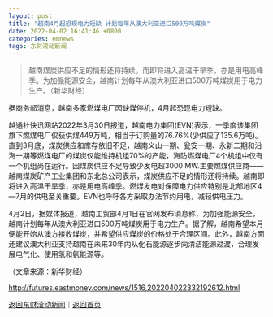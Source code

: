 ```yaml
---
layout: post
title: "越南4月起恐现电力短缺 计划每年从澳大利亚进口500万吨煤炭"
date: 2022-04-02 16:41:46 +0800
categories: emnews
tags: 东财滚动新闻
---
```

> 越南煤炭供应不足的情形还将持续。而即将进入高温干旱季，亦是用电高峰季。为加强能源安全，越南计划每年从澳大利亚进口500万吨煤炭用于电力生产。（新华财经）

<p>据商务部消息，越南多家燃煤电厂因缺煤停机，4月起恐现电力短缺。</p><p>越通社快讯网站2022年3月30日报道，越南电力集团(EVN)表示，一季度该集团旗下燃煤电厂仅获供煤449万吨，相当于订购量的76.76%(少供应了135.6万吨)。直到3月底，煤炭供应和库存依旧不足，越南义山一期、瓮安一期、永新二期和沿海一期等燃煤电厂的煤炭仅能维持机组70%的产能，海防燃煤电厂4个机组中仅有一个机组尚在运行。因煤炭供应不足导致少发电超3000 MW.主要燃煤供应商——越南煤炭矿产工业集团和东北总公司表示，煤炭供应不足的情形还将持续。越南即将进入高温干旱季，亦是用电高峰季。燃煤发电对保障电力供应特别是北部地区4—7月的供电至关重要。EVN也呼吁各方采取办法节约用电，减轻供电压力。</p><p>4月2日，据媒体报道，越南工贸部4月1日在官网发布消息称，为加强能源安全，越南计划每年从澳大利亚进口500万吨煤炭用于电力生产。据了解，越南希望本月便能开始从澳方接收煤炭，并希望供应煤炭的价格处于合理区间。此外，越南方面还建议澳大利亚支持越南在未来30年内从化石能源逐步向清洁能源过渡，合理发展电气化、使用氢和氨能源等。</p><p class="em_media">（文章来源：新华财经）</p>

<http://futures.eastmoney.com/news/1516,202204022332192612.html>

[返回东财滚动新闻](//finews.withounder.com/emnews/)｜[返回首页](//finews.withounder.com/)